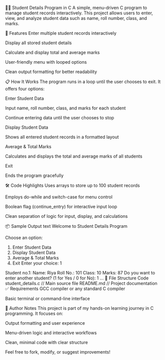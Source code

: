 🧑‍🎓 Student Details Program in C
A simple, menu-driven C program to manage student records interactively. This project allows users to enter, view, and analyze student data such as name, roll number, class, and marks.

🚀 Features
Enter multiple student records interactively

Display all stored student details

Calculate and display total and average marks

User-friendly menu with looped options

Clean output formatting for better readability

📋 How It Works
The program runs in a loop until the user chooses to exit. It offers four options:

Enter Student Data

Input name, roll number, class, and marks for each student

Continue entering data until the user chooses to stop

Display Student Data

Shows all entered student records in a formatted layout

Average & Total Marks

Calculates and displays the total and average marks of all students

Exit

Ends the program gracefully

🛠️ Code Highlights
Uses arrays to store up to 100 student records

Employs do-while and switch-case for menu control

Boolean flag (continue_entry) for interactive input loop

Clean separation of logic for input, display, and calculations

📦 Sample Output
text
Welcome to Student Details Program

Choose an option:
1. Enter Student Data
2. Display Student Data
3. Average & Total Marks
4. Exit
Enter your choice: 1

Student no.1:
Name: Riya
Roll No.: 101
Class: 10
Marks: 87
Do you want to enter another student? (1 for Yes / 0 for No): 1
...
📁 File Structure
Code
student_details.c   // Main source file
README.md           // Project documentation
✅ Requirements
GCC compiler or any standard C compiler

Basic terminal or command-line interface

🧠 Author Notes
This project is part of my hands-on learning journey in C programming. It focuses on:

Output formatting and user experience

Menu-driven logic and interactive workflows

Clean, minimal code with clear structure

Feel free to fork, modify, or suggest improvements!
